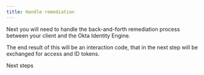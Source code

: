 ```yaml
---
title: Handle remediation
---
```


Next you will need to handle the back-and-forth remediation process between your client and the Okta Identity Engine.

The end result of this will be an interaction code, that in the <NextSectionLink>next step</NextSectionLink> will be exchanged for access and ID tokens.

<StackSelector snippet="remediation"/>



<NextSectionLink>Next steps</NextSectionLink>
